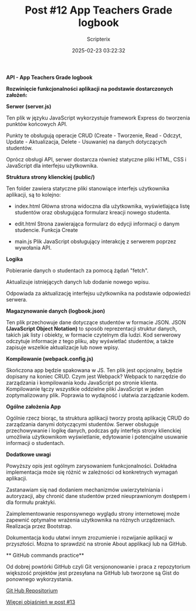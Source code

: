 ﻿---
title: "Post #12 App Teachers Grade logbook"
date: 2025-02-23 03:22:32
author: Scripterix
slug: 12-post-teachers
post_id: 507
categories:
  - "Wyzwanie"
tags:
  []
original_url: "https://opengateweb.com/posts/12-post-teachers/"
---

**API - App Teachers Grade logbook**

**Rozwinięcie funkcjonalności aplikacji na podstawie dostarczonych założeń:**

**Serwer (server.js)**

Ten plik w języku JavaScript wykorzystuje framework Express do tworzenia punktów końcowych API.

Punkty te obsługują operacje CRUD (Create - Tworzenie, Read - Odczyt, Update - Aktualizacja, Delete - Usuwanie) na danych dotyczących studentów.

Oprócz obsługi API, serwer dostarcza również statyczne pliki HTML, CSS i JavaScript dla interfejsu użytkownika.

**Struktura strony klienckiej (public/)**

Ten folder zawiera statyczne pliki stanowiące interfejs użytkownika aplikacji, są to kolejno:

- index.html Główna strona widoczna dla użytkownika, wyświetlająca listę studentów oraz obsługująca formularz kreacji nowego studenta.

- edit.html Strona zawierająca formularz do edycji informacji o danym studencie. Funkcja Create

- main.js Plik JavaScript obsługujący interakcję z serwerem poprzez wywołania API.

**Logika**

Pobieranie danych o studentach za pomocą żądań "fetch".

Aktualizuje istniejących danych lub dodanie nowego wpisu.

Odpowiada za aktualizację interfejsu użytkownika na podstawie odpowiedzi serwera.

**Magazynowanie danych (logbook.json)**

Ten plik przechowuje dane dotyczące studentów w formacie JSON. JSON ****(JavaScript Object Notation)**** to sposób reprezentacji struktur danych, takich jak listy i obiekty, w formacie czytelnym dla ludzi. Kod serwerowy odczytuje informacje z tego pliku, aby wyświetlać studentów, a także zapisuje wszelkie aktualizacje lub nowe wpisy.

**Kompilowanie (webpack.config.js)**

Skończona app będzie spakowana w JS. Ten plik jest opcjonalny, będzie dopisany na koniec CRUD. Czym jest Webpack? Webpack to narzędzie do zarządzania i kompilowania kodu JavaScript po stronie klienta. Kompilowanie łączy wszystkie oddzielne pliki JavaScript w jeden zoptymalizowany plik. Poprawia to wydajność i ułatwia zarządzanie kodem.

**Ogólne założenia App**

Ogólnie rzecz biorąc, ta struktura aplikacji tworzy prostą aplikację CRUD do zarządzania danymi dotyczącymi studentów. Serwer obsługuje przechowywanie i logikę danych, podczas gdy interfejs strony klienckiej umożliwia użytkownikom wyświetlanie, edytowanie i potencjalne usuwanie informacji o studentach.

**Dodatkowe uwagi**

Powyższy opis jest ogólnym zarysowaniem funkcjonalności. Dokładna implementacja może się różnić w zależności od konkretnych wymagań aplikacji.

Zastanawiam się nad dodaniem mechanizmów uwierzytelniania i autoryzacji, aby chronić dane studentów przed nieuprawnionym dostępem i dla formułu praktyki.

Zaimplementowanie responsywnego wyglądu strony internetowej może zapewnić optymalne wrażenia użytkownika na różnych urządzeniach. Realizacja przez Bootstrap.

Dokumentacja kodu ułatwi innym zrozumienie i rozwijanie aplikacji w przyszłości. Mozna to sprawdzić na stronie About applikacji lub na GitHub.

** GitHub commands practice**

Od dobrej powtórki GitHub czyli Git versjononowanie i praca z repozytorium większość projektów jest przesyłana na GitHub lub tworzone są Gist do ponownego wykorzystania.

[Git Hub Repositorium](https://github.com/Scripterix/crud-express-json)

[Więcej objaśnień w post #13](/posts/13-post-crud/)
